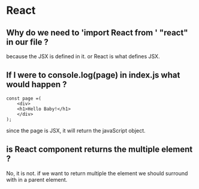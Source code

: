 # React 

## Why do we need to 'import React from ' "react" in our file ?
because the JSX is defined in it.
or React is what defines JSX.

## If I were to console.log(page) in index.js what would happen ? 

```React 
const page =(
    <div>
    <h1>Hello Baby!</h1>
    </div>
);
```

since the page is JSX, it will return the javaScript object.

## is React component returns the multiple element ?

No, it is not. if we want to return multiple the element we should surround with in a parent element. 


